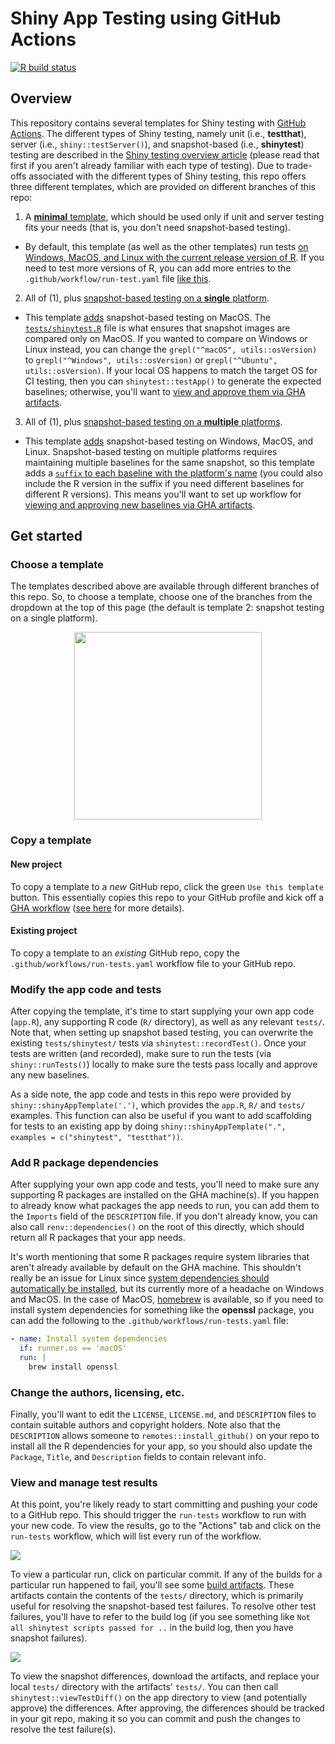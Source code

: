 
# Shiny App Testing using GitHub Actions

<!-- badges: start -->
[![R build status](https://github.com/rstudio/shiny-testing-gha-example/workflows/run-tests/badge.svg)](https://github.com/rstudio/shiny-testing-gha-example/actions)
<!-- badges: end -->

## Overview

This repository contains several templates for Shiny testing with [GitHub Actions](https://github.com/features/actions). The different types of Shiny testing, namely unit (i.e., **testthat**), server (i.e., `shiny::testServer()`), and snapshot-based (i.e., **shinytest**) testing are described in the [Shiny testing overview article](https://shiny.rstudio.com/articles/testing-overview.html) (please read that first if you aren't already familiar with each type of testing). Due to trade-offs associated with the different types of Shiny testing, this repo offers three different templates, which are provided on different branches of this repo:

1. A [**minimal** template](https://github.com/rstudio/shiny-testing-gha-example/tree/minimal), which should be used only if unit and server testing fits your needs (that is, you don't need snapshot-based testing).
  * By default, this template (as well as the other templates) run tests [on Windows, MacOS, and Linux with the current release version of R](https://github.com/rstudio/shiny-testing-gha-example/blob/531bba7c/.github/workflows/run-tests.yaml#L15-L19). If you need to test more versions of R, you can add more entries to the `.github/workflow/run-test.yaml` file [like this](https://github.com/r-lib/usethis/blob/819867e0/.github/workflows/R-CMD-check.yaml#L21-L29).
2. All of (1), plus [snapshot-based testing on a **single** platform](https://github.com/rstudio/shiny-testing-gha-example/tree/single_platform_snapshot).
  * This template [adds](https://github.com/rstudio/shiny-testing-gha-example/compare/minimal...single_platform_snapshot) snapshot-based testing on MacOS. The [`tests/shinytest.R`](https://github.com/rstudio/shiny-testing-gha-example) file is what ensures that snapshot images are compared only on MacOS. If you wanted to compare on Windows or Linux instead, you can change the `grepl("^macOS", utils::osVersion)` to `grepl("^Windows", utils::osVersion)` or `grepl("^Ubuntu", utils::osVersion)`. If your local OS happens to match the target OS for CI testing, then you can `shinytest::testApp()` to generate the expected baselines; otherwise, you'll want to [view and approve them via GHA artifacts](#view-and-manage-test-results-test-results).
3. All of (1), plus [snapshot-based testing on a **multiple** platforms](https://github.com/rstudio/shiny-testing-gha-example/tree/multi_platform_snapshot).
  * This template [adds](https://github.com/rstudio/shiny-testing-gha-example/compare/minimal...multi_platform_snapshot) snapshot-based testing on Windows, MacOS, and Linux. Snapshot-based testing on multiple platforms requires maintaining multiple baselines for the same snapshot, so this template adds a [`suffix` to each baseline with the platform's name](https://github.com/rstudio/shiny-testing-gha-example/blob/7041eaa/tests/shinytest.R#L4) (you could also include the R version in the suffix if you need different baselines for different R versions). This means you'll want to set up workflow for [viewing and approving new baselines via GHA artifacts](#view-and-manage-test-results-test-results).

## Get started

### Choose a template

The templates described above are available through different branches of this repo. So, to choose a template, choose one of the branches from the dropdown at the top of this page (the default is template 2: snapshot testing on a single platform).

<div align="center">
  <img src="https://i.imgur.com/KozrU1V.png" width="300">
</div>

### Copy a template

#### New project

To copy a template to a _new_ GitHub repo, click the green `Use this template` button. This essentially copies this repo to your GitHub profile and kick off a [GHA workflow](https://github.com/rstudio/shiny-testing-gha-example/actions) ([see here](https://docs.github.com/en/github/creating-cloning-and-archiving-repositories/creating-a-repository-from-a-template) for more details). 

#### Existing project

To copy a template to an _existing_ GitHub repo, copy the `.github/workflows/run-tests.yaml` workflow file to your GitHub repo.

### Modify the app code and tests

After copying the template, it's time to start supplying your own app code (`app.R`), any supporting R code (`R/` directory), as well as any relevant `tests/`. Note that, when setting up snapshot based testing, you can overwrite the existing `tests/shinytest/` tests via `shinytest::recordTest()`. Once your tests are written (and recorded), make sure to run the tests (via `shiny::runTests()`) locally to make sure the tests pass locally and approve any new baselines.

As a side note, the app code and tests in this repo were provided by `shiny::shinyAppTemplate('.')`, which provides the `app.R`, `R/` and `tests/` examples. This function can also be useful if you want to add scaffolding for tests to an existing app by doing `shiny::shinyAppTemplate(".", examples = c("shinytest", "testthat"))`.

### Add R package dependencies

After supplying your own app code and tests, you'll need to make sure any supporting R packages are installed on the GHA machine(s). If you happen to already know what packages the app needs to run, you can add them to the `Imports` field of the `DESCRIPTION` file. If you don't already know, you can also call `renv::dependencies()` on the root of this directly, which should return all R packages that your app needs.

It's worth mentioning that some R packages require system libraries that aren't already available by default on the GHA machine. This shouldn't really be an issue for Linux since [system dependencies should automatically be installed](https://github.com/rstudio/shiny-testing-gha-example/blob/555dd40/.github/workflows/run-tests.yaml#L55-L62), but its currently more of a headache on Windows and MacOS. In the case of MacOS, [homebrew](https://brew.sh) is available, so if you need to install system dependencies for something like the **openssl** package, you can add the following to the `.github/workflows/run-tests.yaml` file:

```yaml
- name: Install system dependencies
  if: runner.os == 'macOS'
  run: |
    brew install openssl
```

### Change the authors, licensing, etc.

Finally, you'll want to edit the `LICENSE`, `LICENSE.md`, and `DESCRIPTION` files to contain suitable authors and copyright holders. Note also that the `DESCRIPTION` allows someone to `remotes::install_github()` on your repo to install all the R dependencies for your app, so you should also update the `Package`, `Title`, and `Description` fields to contain relevant info.

### View and manage test results

At this point, you're likely ready to start committing and pushing your code to a GitHub repo. This should trigger the `run-tests` workflow to run with your new code. To view the results, go to the "Actions" tab and click on the `run-tests` workflow, which will list every run of the workflow.

![](https://i.imgur.com/d5uMbid.png)

To view a particular run, click on particular commit. If any of the builds for a particular run happened to fail, you'll see some [build artifacts](https://docs.github.com/en/actions/configuring-and-managing-workflows/persisting-workflow-data-using-artifacts). These artifacts contain the contents of the `tests/` directory, which is primarily useful for resolving the snapshot-based test failures. To resolve other test failures, you'll have to refer to the build log (if you see something like `Not all shinytest scripts passed for ..` in the build log, then you have snapshot failures).

![](https://i.imgur.com/sC4TwEd.png)

To view the snapshot differences, download the artifacts, and replace your local `tests/` directory with the artifacts' `tests/`. You can then call `shinytest::viewTestDiff()` on the app directory to view (and potentially approve) the differences. After approving, the differences should be tracked in your git repo, making it so you can commit and push the changes to resolve the test failure(s). 
